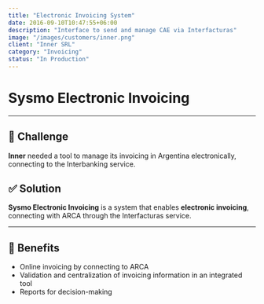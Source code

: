 ```yaml
---
title: "Electronic Invoicing System"
date: 2016-09-10T10:47:55+06:00
description: "Interface to send and manage CAE via Interfacturas"
image: "/images/customers/inner.png"
client: "Inner SRL"
category: "Invoicing"
status: "In Production"
---
```

# Sysmo Electronic Invoicing

---

## 🎯 Challenge

**Inner** needed a tool to manage its invoicing in Argentina electronically, connecting to the Interbanking service.

## ✅ Solution

**Sysmo Electronic Invoicing** is a system that enables **electronic invoicing**, connecting with ARCA through the Interfacturas service.

---

## 🧩 Benefits

- Online invoicing by connecting to ARCA
- Validation and centralization of invoicing information in an integrated tool
- Reports for decision-making
